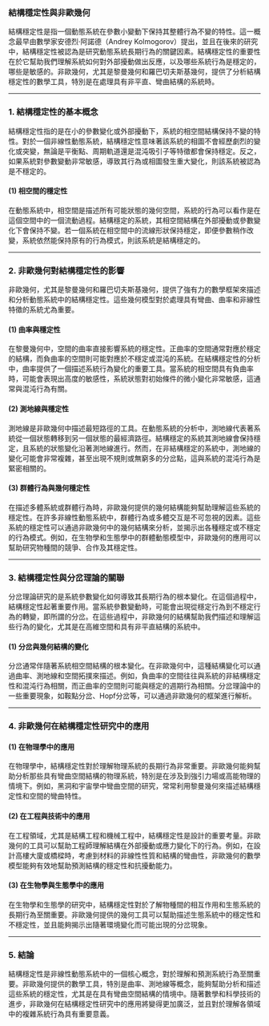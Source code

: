 ### **結構穩定性與非歐幾何**

結構穩定性是指一個動態系統在參數小變動下保持其整體行為不變的特性。這一概念最早由數學家安德烈·阿諾德（Andrey Kolmogorov）提出，並且在後來的研究中，結構穩定性被認為是研究動態系統長期行為的關鍵因素。結構穩定性的重要性在於它幫助我們理解系統如何對外部擾動做出反應，以及哪些系統行為是穩定的，哪些是敏感的。非歐幾何，尤其是黎曼幾何和羅巴切夫斯基幾何，提供了分析結構穩定性的數學工具，特別是在處理具有非平直、彎曲結構的系統時。

---

### **1. 結構穩定性的基本概念**

結構穩定性指的是在小的參數變化或外部擾動下，系統的相空間結構保持不變的特性。對於一個非線性動態系統，結構穩定性意味著該系統的相圖不會經歷劇烈的變化或突變，無論是平衡點、周期軌道還是混沌吸引子等特徵都會保持穩定。反之，如果系統對參數變動非常敏感，導致其行為或相圖發生重大變化，則該系統被認為是不穩定的。

#### **(1) 相空間的穩定性**

在動態系統中，相空間是描述所有可能狀態的幾何空間，系統的行為可以看作是在這個空間中的一個流動過程。結構穩定的系統，其相空間結構在外部擾動或參數變化下會保持不變。若一個系統在相空間中的流線形狀保持穩定，即便參數稍作改變，系統依然能保持原有的行為模式，則該系統是結構穩定的。

---

### **2. 非歐幾何對結構穩定性的影響**

非歐幾何，尤其是黎曼幾何和羅巴切夫斯基幾何，提供了強有力的數學框架來描述和分析動態系統中的結構穩定性。這些幾何模型對於處理具有彎曲、曲率和非線性特徵的系統尤為重要。

#### **(1) 曲率與穩定性**

在黎曼幾何中，空間的曲率直接影響系統的穩定性。正曲率的空間通常對應於穩定的結構，而負曲率的空間則可能對應於不穩定或混沌的系統。在結構穩定性的分析中，曲率提供了一個描述系統行為變化的重要工具。當系統的相空間具有負曲率時，可能會表現出高度的敏感性，系統狀態對初始條件的微小變化非常敏感，這通常與混沌行為有關。

#### **(2) 測地線與穩定性**

測地線是非歐幾何中描述最短路徑的工具。在動態系統的分析中，測地線代表著系統從一個狀態轉移到另一個狀態的最經濟路徑。結構穩定的系統其測地線會保持穩定，且系統的狀態變化沿著測地線進行。然而，在非結構穩定的系統中，測地線的變化可能會非常複雜，甚至出現不規則或無窮多的分岔點，這與系統的混沌行為是緊密相關的。

#### **(3) 群體行為與幾何穩定性**

在描述多體系統或群體行為時，非歐幾何提供的幾何結構能夠幫助理解這些系統的穩定性。在許多非線性動態系統中，群體行為或多體交互是不可忽視的因素。這些系統的穩定性可以通過非歐幾何中的幾何結構來分析，並揭示出各種穩定或不穩定的行為模式。例如，在生物學和生態學中的群體動態模型中，非歐幾何的應用可以幫助研究物種間的競爭、合作及其穩定性。

---

### **3. 結構穩定性與分岔理論的關聯**

分岔理論研究的是系統參數變化如何導致其長期行為的根本變化。在這個過程中，結構穩定性起著重要作用。當系統參數變動時，可能會出現從穩定行為到不穩定行為的轉變，即所謂的分岔。在這些過程中，非歐幾何的結構幫助我們描述和理解這些行為的變化，尤其是在高維空間和具有非平直結構的系統中。

#### **(1) 分岔與幾何結構的變化**

分岔通常伴隨著系統相空間結構的根本變化。在非歐幾何中，這種結構變化可以通過曲率、測地線和空間拓撲來描述。例如，負曲率的空間往往與系統的非結構穩定性和混沌行為相關，而正曲率的空間則可能與穩定的週期行為相關。分岔理論中的一些重要現象，如鞍點分岔、Hopf分岔等，可以通過非歐幾何的框架進行解析。

---

### **4. 非歐幾何在結構穩定性研究中的應用**

#### **(1) 在物理學中的應用**

在物理學中，結構穩定性對於理解物理系統的長期行為非常重要。非歐幾何能夠幫助分析那些具有彎曲空間結構的物理系統，特別是在涉及到強引力場或高能物理的情境下。例如，黑洞和宇宙學中彎曲空間的研究，常常利用黎曼幾何來描述結構穩定性和空間的彎曲特性。

#### **(2) 在工程與技術中的應用**

在工程領域，尤其是結構工程和機械工程中，結構穩定性是設計的重要考量。非歐幾何的工具可以幫助工程師理解結構在外部擾動或應力變化下的行為。例如，在設計高樓大廈或橋樑時，考慮到材料的非線性性質和結構的彎曲性，非歐幾何的數學模型能夠有效地幫助預測結構的穩定性和抗擾動能力。

#### **(3) 在生物學與生態學中的應用**

在生物學和生態學的研究中，結構穩定性對於了解物種間的相互作用和生態系統的長期行為至關重要。非歐幾何提供的幾何工具可以幫助描述生態系統中的穩定性和不穩定性，並且能夠揭示出隨著環境變化而可能出現的分岔現象。

---

### **5. 結論**

結構穩定性是非線性動態系統中的一個核心概念，對於理解和預測系統行為至關重要。非歐幾何提供的數學工具，特別是曲率、測地線等概念，能夠幫助分析和描述這些系統的穩定性，尤其是在具有彎曲空間結構的情境中。隨著數學和科學技術的進步，非歐幾何在結構穩定性研究中的應用將變得更加廣泛，並且對於理解各領域中的複雜系統行為具有重要意義。